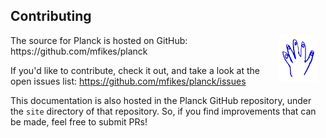 ## Contributing

<img width="60" align="right" style="margin: 0ex 1em" src="img/contributing.jpg">
The source for Planck is hosted on GitHub: https://github.com/mfikes/planck

If you'd like to contribute, check it out, and take a look at the open issues list: https://github.com/mfikes/planck/issues

This documentation is also hosted in the Planck GitHub repository, under the `site` directory of that repository. So, if you find improvements that can be made, feel free to submit PRs!
